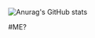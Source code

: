 

![Anurag's GitHub stats](https://github-readme-stats.vercel.app/api?username=JiHongKim15&show_icons=true&theme=radical)


#ME?
